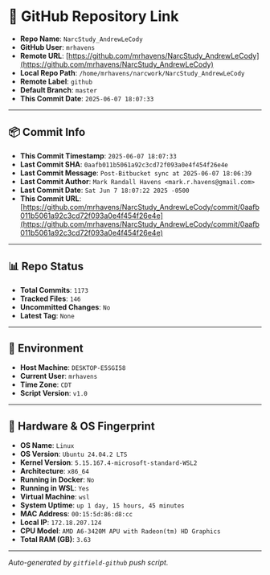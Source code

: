 # 🔗 GitHub Repository Link

- **Repo Name**: `NarcStudy_AndrewLeCody`
- **GitHub User**: `mrhavens`
- **Remote URL**: [https://github.com/mrhavens/NarcStudy_AndrewLeCody](https://github.com/mrhavens/NarcStudy_AndrewLeCody)
- **Local Repo Path**: `/home/mrhavens/narcwork/NarcStudy_AndrewLeCody`
- **Remote Label**: `github`
- **Default Branch**: `master`
- **This Commit Date**: `2025-06-07 18:07:33`

---

## 📦 Commit Info

- **This Commit Timestamp**: `2025-06-07 18:07:33`
- **Last Commit SHA**: `0aafb011b5061a92c3cd72f093a0e4f454f26e4e`
- **Last Commit Message**: `Post-Bitbucket sync at 2025-06-07 18:06:39`
- **Last Commit Author**: `Mark Randall Havens <mark.r.havens@gmail.com>`
- **Last Commit Date**: `Sat Jun 7 18:07:22 2025 -0500`
- **This Commit URL**: [https://github.com/mrhavens/NarcStudy_AndrewLeCody/commit/0aafb011b5061a92c3cd72f093a0e4f454f26e4e](https://github.com/mrhavens/NarcStudy_AndrewLeCody/commit/0aafb011b5061a92c3cd72f093a0e4f454f26e4e)

---

## 📊 Repo Status

- **Total Commits**: `1173`
- **Tracked Files**: `146`
- **Uncommitted Changes**: `No`
- **Latest Tag**: `None`

---

## 🧭 Environment

- **Host Machine**: `DESKTOP-E5SGI58`
- **Current User**: `mrhavens`
- **Time Zone**: `CDT`
- **Script Version**: `v1.0`

---

## 🧬 Hardware & OS Fingerprint

- **OS Name**: `Linux`
- **OS Version**: `Ubuntu 24.04.2 LTS`
- **Kernel Version**: `5.15.167.4-microsoft-standard-WSL2`
- **Architecture**: `x86_64`
- **Running in Docker**: `No`
- **Running in WSL**: `Yes`
- **Virtual Machine**: `wsl`
- **System Uptime**: `up 1 day, 15 hours, 45 minutes`
- **MAC Address**: `00:15:5d:86:d8:cc`
- **Local IP**: `172.18.207.124`
- **CPU Model**: `AMD A6-3420M APU with Radeon(tm) HD Graphics`
- **Total RAM (GB)**: `3.63`

---

_Auto-generated by `gitfield-github` push script._
